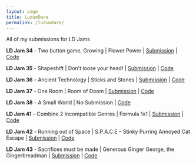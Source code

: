 ```yaml
---
layout: page
title: LudumDare
permalink: /ludumdare/
---
```


All of my submissions for LD Jams

**LD Jam 34** - Two button game, Growing \| Flower Power \| [Submission](http://ludumdare.com/compo/ludum-dare-34/?action=preview&uid=66066) \| [Code](https://github.com/limered/LD34)

**LD Jam 35** - Shapeshift \| Don't loose your head! \| [Submission](http://ludumdare.com/compo/ludum-dare-35/?action=preview&uid=93112) \| [Code](https://github.com/limered/LD35)

**LD Jam 36** - Ancient Technology \| Sticks and Stones \| [Submission](http://ludumdare.com/compo/ludum-dare-36/?action=preview&uid=93112) \| [Code](https://github.com/limered/LD36)

**LD Jam 37** - One Room \| Room of Doom \| [Submission](http://ludumdare.com/compo/ludum-dare-37/?action=preview&uid=66066) \| [Code](https://github.com/limered/LD37)

**LD Jam 38** - A Small World \| No Submission \| [Code](https://github.com/limered/LD38)

**LD Jam 41** - Combine 2 Incompatible Genres \| Formula 1x1 \| [Submission](https://ldjam.com/events/ludum-dare/41/formula-1x1) \| [Code](https://github.com/limered/LD41)

**LD Jam 42** - Running out of Space \| S.P.A.C.E – Stinky Purring Annoyed Cat Escape \| [Submission](https://ldjam.com/events/ludum-dare/42/s-p-a-c-e-stinky-purring-annoyed-cat-escape) \| [Code](https://github.com/limered/LD42/tree/develop)

**LD Jam 43** - Sacrifices must be made \| Generous Ginger George, the Gingerbreadman \| [Submission](https://ldjam.com/events/ludum-dare/43/generous-ginger-george-the-gingerbreadman) \| [Code](https://github.com/limered/LD43)